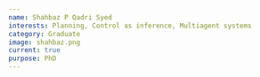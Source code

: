 ```yaml
---
name: Shahbaz P Qadri Syed
interests: Planning, Control as inference, Multiagent systems
category: Graduate
image: shahbaz.png
current: true
purpose: PhD
---
```

